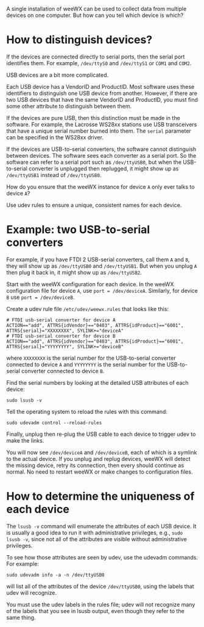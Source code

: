 A single installation of weeWX can be used to collect data from multiple devices on one computer.  But how can you tell which device is which?

# How to distinguish devices?

If the devices are connected directly to serial ports, then the serial port identifies them.  For example, `/dev/ttyS0` and `/dev/ttyS1` or `COM1` and `COM2`.

USB devices are a bit more complicated.

Each USB device has a VendorID and ProductID.  Most software uses these identifiers to distinguish one USB device from another.  However, if there are two USB devices that have the same VendorID and ProductID, you must find some other attribute to distinguish between them.

If the devices are pure USB, then this distinction must be made in the software.  For example, the Lacrosse WS28xx stations use USB transceivers that have a unique serial number burned into them.  The `serial` parameter can be specified in the WS28xx driver.

If the devices are USB-to-serial converters, the software cannot distinguish between devices.  The software sees each converter as a serial port.  So the software can refer to a serial port such as `/dev/ttyUSB0`, but when the USB-to-serial converter is unplugged then replugged, it might show up as `/dev/ttyUSB1` instead of `/dev/ttyUSB0`.

How do you ensure that the weeWX instance for device `A` only ever talks to device `A`?

Use udev rules to ensure a unique, consistent names for each device.

# Example: two USB-to-serial converters

For example, if you have FTDI 2 USB-serial converters, call them `A` and `B`, they will show up as `/dev/ttyUSB0` and `/dev/ttyUSB1`.  But when you unplug `A` then plug it back in, it might show up as `/dev/ttyUSB2`.  

Start with the weeWX configuration for each device.  In the weeWX configuration file for device `A`, use `port = /dev/deviceA`.  Similarly, for device `B` use `port = /dev/deviceB`.

Create a udev rule file `/etc/udev/weewx.rules` that looks like this:

```
# FTDI usb-serial converter for device A
ACTION=="add", ATTRS{idVendor}=="0403", ATTRS{idProduct}=="6001", ATTRS{serial}="XXXXXXXX", SYLINK+="deviceA"
# FTDI usb-serial converter for device B
ACTION=="add", ATTRS{idVendor}=="0403", ATTRS{idProduct}=="6001", ATTRS{serial}="YYYYYYYY", SYLINK+="deviceB"
```
where `XXXXXXXX` is the serial number for the USB-to-serial converter connected to device `A` and `YYYYYYYY` is the serial number for the USB-to-serial converter connected to device `B`.

Find the serial numbers by looking at the detailed USB attributes of each device:

`sudo lsusb -v`

Tell the operating system to reload the rules with this command:

`sudo udevadm control --reload-rules`

Finally, unplug then re-plug the USB cable to each device to trigger udev to make the links.

You will now see `/dev/deviceA` and `/dev/deviceB`, each of which is a symlink to the actual device.  If you unplug and replug devices, weeWX will detect the missing device, retry its connection, then every should continue as normal.  No need to restart weeWX or make changes to configuration files.

# How to determine the uniqueness of each device

The `lsusb -v` command will enumerate the attributes of each USB device.  It is usually a good idea to run it with administrative privileges, e.g., `sudo lsusb -v`, since not all of the attributes are visible without administrative privileges.

To see how those attributes are seen by udev, use the udevadm commands.  For example:

`sudo udevadm info -a -n /dev/ttyUSB0`

will list all of the attributes of the device `/dev/ttyUSB0`, using the labels that udev will recognize.

You must use the udev labels in the rules file; udev will not recognize many of the labels that you see in lsusb output, even though they refer to the same thing.
